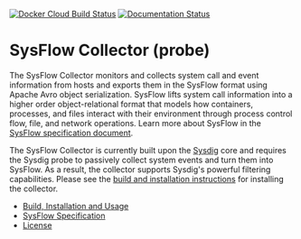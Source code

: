 [![Docker Cloud Build Status](https://img.shields.io/docker/cloud/build/sysflowtelemetry/sf-collector)](https://hub.docker.com/r/sysflowtelemetry/sf-collector/builds)
[![Documentation Status](https://readthedocs.org/projects/sysflow/badge/?version=latest)](https://sysflow.readthedocs.io/en/latest/?badge=latest)

# SysFlow Collector (probe)

The SysFlow Collector monitors and collects system call and event information from hosts
and exports them in the SysFlow format using Apache Avro object serialization.  SysFlow lifts
system call information into a higher order object-relational format that models how containers,
processes, and files interact with their environment through process control flow, file, and network
operations. Learn more about SysFlow in the [SysFlow specification document](SPEC.md).

The SysFlow Collector is currently built upon the [Sysdig](https://github.com/draios/sysdig) core and 
requires the Sysdig probe to passively collect system events and turn them into SysFlow. As a result, 
the collector supports Sysdig's powerful filtering capabilities. Please see the [build and installation 
instructions](BUILD.md) for installing the collector.

* [Build, Installation and Usage](BUILD.md)
* [SysFlow Specification](https://github.ibm.com/sysflow/sf-docs/blob/master/SPEC.md)
* [License](LICENSE.md)
